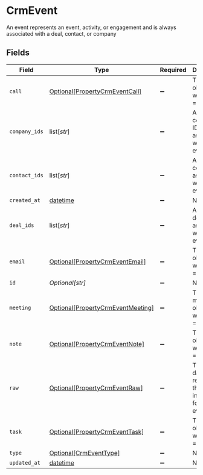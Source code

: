 # CrmEvent

An event represents an event, activity, or engagement and is always associated with a deal, contact, or company


## Fields

| Field                                                                               | Type                                                                                | Required                                                                            | Description                                                                         |
| ----------------------------------------------------------------------------------- | ----------------------------------------------------------------------------------- | ----------------------------------------------------------------------------------- | ----------------------------------------------------------------------------------- |
| `call`                                                                              | [Optional[PropertyCrmEventCall]](../../models/shared/propertycrmeventcall.md)       | :heavy_minus_sign:                                                                  | The call object, when type = call                                                   |
| `company_ids`                                                                       | list[*str*]                                                                         | :heavy_minus_sign:                                                                  | An array of company IDs associated with this event                                  |
| `contact_ids`                                                                       | list[*str*]                                                                         | :heavy_minus_sign:                                                                  | An array of contact IDs associated with this event                                  |
| `created_at`                                                                        | [datetime](https://docs.python.org/3/library/datetime.html#datetime-objects)        | :heavy_minus_sign:                                                                  | N/A                                                                                 |
| `deal_ids`                                                                          | list[*str*]                                                                         | :heavy_minus_sign:                                                                  | An array of deal IDs associated with this event                                     |
| `email`                                                                             | [Optional[PropertyCrmEventEmail]](../../models/shared/propertycrmeventemail.md)     | :heavy_minus_sign:                                                                  | The email object, when type = email                                                 |
| `id`                                                                                | *Optional[str]*                                                                     | :heavy_minus_sign:                                                                  | N/A                                                                                 |
| `meeting`                                                                           | [Optional[PropertyCrmEventMeeting]](../../models/shared/propertycrmeventmeeting.md) | :heavy_minus_sign:                                                                  | The meeting object, when type = meeting                                             |
| `note`                                                                              | [Optional[PropertyCrmEventNote]](../../models/shared/propertycrmeventnote.md)       | :heavy_minus_sign:                                                                  | The note object, when type = note                                                   |
| `raw`                                                                               | [Optional[PropertyCrmEventRaw]](../../models/shared/propertycrmeventraw.md)         | :heavy_minus_sign:                                                                  | The raw data returned by the integration for this event.                            |
| `task`                                                                              | [Optional[PropertyCrmEventTask]](../../models/shared/propertycrmeventtask.md)       | :heavy_minus_sign:                                                                  | The task object, when type = task                                                   |
| `type`                                                                              | [Optional[CrmEventType]](../../models/shared/crmeventtype.md)                       | :heavy_minus_sign:                                                                  | N/A                                                                                 |
| `updated_at`                                                                        | [datetime](https://docs.python.org/3/library/datetime.html#datetime-objects)        | :heavy_minus_sign:                                                                  | N/A                                                                                 |